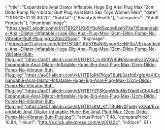 {
	"title": "Expandable Anal Dilator Inflatable Huge Big Anal Plug Max 12cm Dildo Pump No Vibrator Butt Plug Anal Balls Sex Toys Women Men",
	"date": "2018-10-31 10:30:20",
	"SubCat": ["Beauty & Health"],
	"categories": ["Adult Products"],
	"thumbnailImage": "https://ae01.alicdn.com/kf/HTB1QP1.Kb5YBuNjSspoq6zeNFXa7/Expandable-Anal-Dilator-Inflatable-Huge-Big-Anal-Plug-Max-12cm-Dildo-Pump-No-Vibrator-Butt-Plug.jpg_220x220.jpg",
	"BigImage": ["https://ae01.alicdn.com/kf/HTB1QP1.Kb5YBuNjSspoq6zeNFXa7/Expandable-Anal-Dilator-Inflatable-Huge-Big-Anal-Plug-Max-12cm-Dildo-Pump-No-Vibrator-Butt-Plug.jpg","https://ae01.alicdn.com/kf/HTB1D_m.Kk9WBuNjSspeq6yz5VXaU/Expandable-Anal-Dilator-Inflatable-Huge-Big-Anal-Plug-Max-12cm-Dildo-Pump-No-Vibrator-Butt-Plug.jpg","https://ae01.alicdn.com/kf/HTB1oRN7KgaTBuNjSszfq6xgfpXaK/Expandable-Anal-Dilator-Inflatable-Huge-Big-Anal-Plug-Max-12cm-Dildo-Pump-No-Vibrator-Butt-Plug.jpg","https://ae01.alicdn.com/kf/HTB1YZF6KqmWBuNjy1Xaq6xCbXXaB/Expandable-Anal-Dilator-Inflatable-Huge-Big-Anal-Plug-Max-12cm-Dildo-Pump-No-Vibrator-Butt-Plug.jpg","https://ae01.alicdn.com/kf/HTB1sKM_Kf1TBuNjy0Fjq6yjyXXaI/Expandable-Anal-Dilator-Inflatable-Huge-Big-Anal-Plug-Max-12cm-Dildo-Pump-No-Vibrator-Butt-Plug.jpg"],
	"actualPrice": 7.48,
	"comparePrice": 10.84,
	"linkurl": "http://s.click.aliexpress.com/e/zjX14Sc",
	"inStock": 61
}
